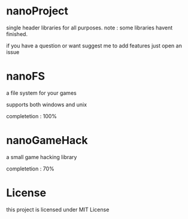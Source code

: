 # nanoProject
single header libraries for all purposes. note : some libraries havent finished. 

if you have a question or want suggest me to add features just open an issue

# nanoFS
a file system for your games

supports both windows and unix

completetion : 100%

# nanoGameHack
a small game hacking library

completetion : 70%

# License
this project is licensed under MIT License
